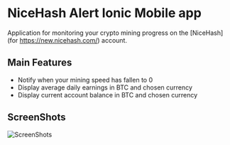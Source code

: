 # NiceHash Alert Ionic Mobile app
Application for monitoring your crypto mining progress on the [NiceHash](for https://new.nicehash.com/) account.

## Main Features
* Notify when your mining speed has fallen to 0
* Display average daily earnings in BTC and chosen currency
* Display current account balance in BTC and chosen currency


## ScreenShots 

![ScreenShots](http://i.imgur.com/sNxQOmj.png)